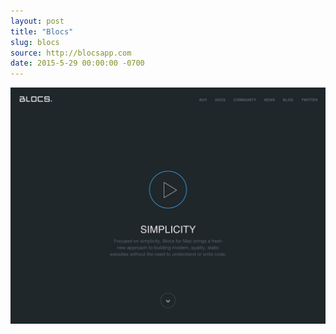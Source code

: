 ```yaml
---
layout: post
title: "Blocs"
slug: blocs
source: http://blocsapp.com
date: 2015-5-29 00:00:00 -0700
---
```


<img src="/assets/img/screenshots/blocs.jpg">
